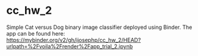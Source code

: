 # cc_hw_2

Simple Cat versus Dog binary image classifier deployed using Binder.
The app can be found here: https://mybinder.org/v2/gh/ijosephp/cc_hw_2/HEAD?urlpath=%2Fvoila%2Frender%2Fapp_trial_2.ipynb
